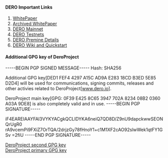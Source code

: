 #### DERO Important Links
1. [WhitePaper](Dero_Whitepaper.pdf)  
1. [Archived WhitePaper](WhitePaper.md)  
1. [DERO Mainnet](https://github.com/deroproject/derosuite)  
1. [DERO Testnets](https://github.com/deroproject/documentation/blob/master/testnet/Readme.md)
1. [DERO Premine Details](https://github.com/deroproject/documentation/blob/master/premine.md)  
1. [DERO Wiki and Quickstart](https://github.com/deroproject/wiki/wiki)


#### Additional GPG key of DeroProject
-----BEGIN PGP SIGNED MESSAGE-----
Hash: SHA256

Additional GPG key[DED1 FEF4 4297 A15C AD9A  E283 18CD B3ED 5E85 D2D4] will be used for communications, signing commits, releases and other activies related to DeroProject[www.dero.io].

DeroProject main key[GPG: 0F39 E425 8C65 3947 702A 8234 08B2 0360 A03A 9DE8] is also completely valid and in use.
-----BEGIN PGP SIGNATURE-----

iF4EAREIAAYFAl3VYKYACgkQCLIDYKA6neiQ7QD8D/Z9nU9dapckwwSEONQrUgR0
rA9vcemPi9FXiZ7OrTQA/2drjzGy78fHnoY1+c1M1XF2cAO92slwWek1qtFY1GSv
=2fiU
-----END PGP SIGNATURE-----
 
[DeroProject second GPG key](captain2key.asc)  
[DeroProject primary GPG key](Captain_Dero_pub.txt)  


